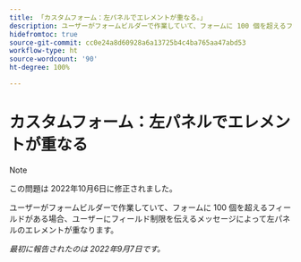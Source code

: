 ```yaml
---
title: 「カスタムフォーム：左パネルでエレメントが重なる。」
description: ユーザーがフォームビルダーで作業していて、フォームに 100 個を超えるフィールドがある場合、ユーザーにフィールド制限を伝えるメッセージによって左パネルのエレメントが重なります。
hidefromtoc: true
source-git-commit: cc0e24a8d60928a6a13725b4c4ba765aa47abd53
workflow-type: ht
source-wordcount: '90'
ht-degree: 100%

---
```



# カスタムフォーム：左パネルでエレメントが重なる

>[!NOTE]
>
>この問題は 2022年10月6日に修正されました。

ユーザーがフォームビルダーで作業していて、フォームに 100 個を超えるフィールドがある場合、ユーザーにフィールド制限を伝えるメッセージによって左パネルのエレメントが重なります。

_最初に報告されたのは 2022年9月7日です。_

